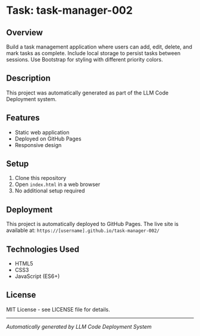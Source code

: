# Task: task-manager-002

## Overview
Build a task management application where users can add, edit, delete, and mark tasks as complete. Include local storage to persist tasks between sessions. Use Bootstrap for styling with different priority colors.

## Description
This project was automatically generated as part of the LLM Code Deployment system.

## Features
- Static web application
- Deployed on GitHub Pages
- Responsive design

## Setup
1. Clone this repository
2. Open `index.html` in a web browser
3. No additional setup required

## Deployment
This project is automatically deployed to GitHub Pages. The live site is available at:
`https://[username].github.io/task-manager-002/`

## Technologies Used
- HTML5
- CSS3
- JavaScript (ES6+)

## License
MIT License - see LICENSE file for details.

---

*Automatically generated by LLM Code Deployment System*